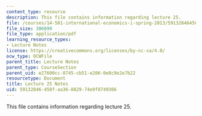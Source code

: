 ```yaml
---
content_type: resource
description: This file contains information regarding lecture 25.
file: /courses/14-581-international-economics-i-spring-2013/59132846458faa36882974e9f8749366_MIT14_581S13_classnotes25.pdf
file_size: 306099
file_type: application/pdf
learning_resource_types:
- Lecture Notes
license: https://creativecommons.org/licenses/by-nc-sa/4.0/
ocw_type: OCWFile
parent_title: Lecture Notes
parent_type: CourseSection
parent_uid: e27600cc-8745-cb51-e206-0e8c9e2e7b22
resourcetype: Document
title: Lecture 25 Notes
uid: 59132846-458f-aa36-8829-74e9f8749366
---
```

This file contains information regarding lecture 25.